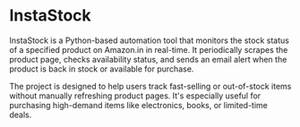 # InstaStock

InstaStock is a Python-based automation tool that monitors the stock status of a specified product on Amazon.in in real-time. It periodically scrapes the product page, checks availability status, and sends an email alert when the product is back in stock or available for purchase.

The project is designed to help users track fast-selling or out-of-stock items without manually refreshing product pages. It's especially useful for purchasing high-demand items like electronics, books, or limited-time deals.
